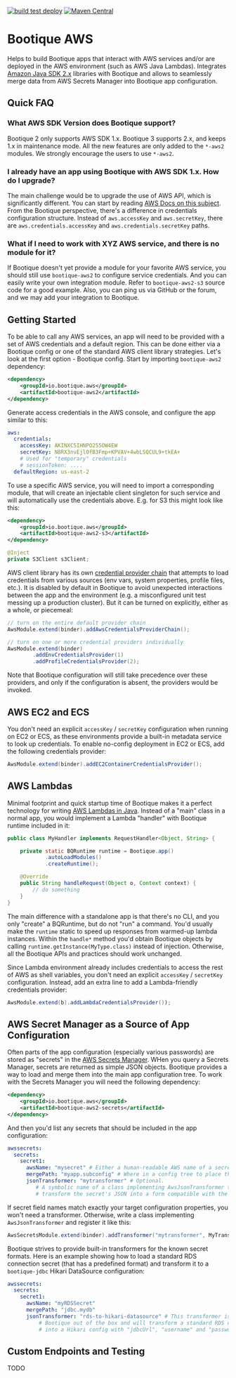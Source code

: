 <!--
  Licensed to ObjectStyle LLC under one
  or more contributor license agreements.  See the NOTICE file
  distributed with this work for additional information
  regarding copyright ownership.  The ObjectStyle LLC licenses
  this file to you under the Apache License, Version 2.0 (the
  "License"); you may not use this file except in compliance
  with the License.  You may obtain a copy of the License at

    http://www.apache.org/licenses/LICENSE-2.0

  Unless required by applicable law or agreed to in writing,
  software distributed under the License is distributed on an
  "AS IS" BASIS, WITHOUT WARRANTIES OR CONDITIONS OF ANY
  KIND, either express or implied.  See the License for the
  specific language governing permissions and limitations
  under the License.
  -->

[![build test deploy](https://github.com/bootique/bootique-aws/actions/workflows/maven.yml/badge.svg)](https://github.com/bootique/bootique-aws/actions/workflows/maven.yml)
[![Maven Central](https://img.shields.io/maven-central/v/io.bootique.aws/bootique-aws.svg?colorB=brightgreen)](https://search.maven.org/artifact/io.bootique.aws/bootique-aws)

# Bootique AWS

Helps to build Bootique apps that interact with AWS services and/or are deployed in the AWS environment (such as AWS 
Java Lambdas). Integrates [Amazon Java SDK 2.x](https://aws.amazon.com/sdk-for-java/) libraries with Bootique and allows 
to seamlessly merge data from AWS Secrets Manager into Bootique app configuration.

## Quick FAQ
### What AWS SDK Version does Bootique support?
Bootique 2 only supports AWS SDK 1.x. Bootique 3 supports 2.x, and keeps 1.x in maintenance mode. 
All the new features are only added to the `*-aws2` modules. We strongly encourage the users to use `*-aws2`.

### I already have an app using Bootique with AWS SDK 1.x. How do I upgrade?
The main challenge would be to upgrade the use of AWS API, which is significantly different. You can start by reading
[AWS Docs on this subject](https://docs.aws.amazon.com/sdk-for-java/latest/developer-guide/migration.html). From the
Bootique perspective, there's a difference in credentials configuration structure. Instead of `aws.accessKey` and 
`aws.secretKey`, there are `aws.credentials.accessKey` and `aws.credentials.secretKey` paths.

### What if I need to work with XYZ AWS service, and there is no module for it?
If Bootique doesn't yet provide a module for your favorite AWS service, you should still use `bootique-aws2` to configure
service credentials. And you can easily write your own integration module. Refer to `bootique-aws2-s3` source code for 
a good example. Also, you can ping us via GitHub or the forum, and we may add your integration to Bootique.

## Getting Started

To be able to call any AWS services, an app will need to be provided with a set of AWS credentials and a default region. 
This can be done either via a Bootique config or one of the standard AWS client library strategies. Let's look at the 
first option - Bootique config. Start by importing `bootique-aws2` dependency:
```xml
<dependency>
	<groupId>io.bootique.aws</groupId>
	<artifactId>bootique-aws2</artifactId>
</dependency>
```
Generate access credentials in the AWS console, and configure the app similar to this:
```yaml
aws:
  credentials: 
    accessKey: AKINXC5IHNPO255OW4EW
    secretKey: N8RX3nvEjlOfB3Fmp+KPVAV+4wbLSQCUL9+tkEA+
    # Used for "temporary" credentials
    # sessionToken: ....
  defaultRegion: us-east-2
```
To use a specific AWS service, you will need to import a corresponding module, that will create an injectable
client singleton for such service and will automatically use the credentials above. E.g. for S3 this might look like
this:
```xml
<dependency>
	<groupId>io.bootique.aws</groupId>
	<artifactId>bootique-aws2-s3</artifactId>
</dependency>
```

```java
@Inject
private S3Client s3Client;
```

AWS client library has its own 
[credential provider chain](https://docs.aws.amazon.com/sdk-for-java/latest/developer-guide/credentials.html) that 
attempts to load credentials from various sources (env vars, system properties, profile files, etc.). It is disabled 
by default in Bootique to avoid unexpected interactions between the app and the environment (e.g. a misconfigured unit 
test messing up a production cluster). But it can be turned on explicitly, either as a whole, or piecemeal:

```java
// turn on the entire default provider chain
AwsModule.extend(binder).addAwsCredentialsProviderChain();
```

```java
// turn on one or more credential providers individually
AwsModule.extend(binder)
        .addEnvCredentialsProvider(1)
        .addProfileCredentialsProvider(2);
```
Note that Bootique configuration will still take precedence over these providers, and only if the configuration is
absent, the providers would be invoked.

## AWS EC2 and ECS

You don't need an explicit `accessKey` / `secretKey` configuration when running on EC2 or ECS, as these environments 
provide a built-in metadata service to look up credentials. To enable no-config deployment in EC2 or ECS, add the 
following credentials provider:
```java
AwsModule.extend(binder).addEC2ContainerCredentialsProvider();
```

## AWS Lambdas

Minimal footprint and quick startup time of Bootique makes it a perfect technology for writing 
[AWS Lambdas in Java](https://docs.aws.amazon.com/lambda/latest/dg/lambda-java.html). Instead of a "main" class in a 
normal app, you would implement a Lambda "handler" with Bootique runtime included in it:
```java
public class MyHandler implements RequestHandler<Object, String> {

    private static BQRuntime runtime = Bootique.app()
            .autoLoadModules()
            .createRuntime();

    @Override
    public String handleRequest(Object o, Context context) {
        // do something
    }
}
```
The main difference with a standalone app is that there's no CLI, and you only "create" a BQRuntime, but do not
"run" a command. You'd usually make the `runtime` static to speed up responses from warmed-up lambda instances.
Within the `handle*` method you'd obtain Bootique objects by calling `runtime.getInstance(MyType.class)` instead of
injection. Otherwise, all the Bootique APIs and practices should work unchanged.

Since Lambda environment already includes credentials to access the rest of AWS as shell variables, you don't need an
explicit `accessKey` / `secretKey` configuration. Instead, add an extra line to add a Lambda-friendly credentials 
provider:
```java
AwsModule.extend(b).addLambdaCredentialsProvider());
```

## AWS Secret Manager as a Source of App Configuration

Often parts of the app configuration (especially various passwords) are stored as "secrets" in the 
[AWS Secrets Manager](https://aws.amazon.com/secrets-manager/). WHen you query a Secrets Manager, secrets are returned 
as simple JSON objects. Bootique provides a way to load and merge them into the main app configuration tree. To work 
with the Secrets Manager you will need the following dependency:

```xml
<dependency>
	<groupId>io.bootique.aws</groupId>
	<artifactId>bootique-aws2-secrets</artifactId>
</dependency>
```
And then you'd list any secrets that should be included in the app configuration:
```yaml
awssecrets:
  secrets:
    secret1:
      awsName: "mysecret" # Either a human-readable AWS name of a secret or an AWS ARN
      mergePath: "myapp.subconfig" # Where in a config tree to place the loaded secret
      jsonTransformer: "mytransformer" # Optional. 
         # A symbolic name of a class implementing AwsJsonTransformer that would 
         # transform the secret's JSON into a form compatible with the app config.
```
If secret field names match exactly your target configuration properties, you won't need a transformer. Otherwise, 
write a class implementing `AwsJsonTransformer` and register it like this:
```java
AwsSecretsModule.extend(binder).addTransformer("mytransformer", MyTransformer.class);
```
Bootique strives to provide built-in transformers for the known secret formats. Here is an example showing how to 
load a standard RDS connection secret (that has a predefined format) and transform it to a `bootique-jdbc` Hikari 
DataSource configuration:

```yaml
awssecrets:
  secrets:
    secret1: 
      awsName: "myRDSSecret"
      mergePath: "jdbc.mydb"
      jsonTransformer: "rds-to-hikari-datasource" # This transformer is provided by 
          # Bootique out of the box and will transform a standard RDS connection secret
          # into a Hikari config with "jdbcUrl", "username" and "password" keys.
```

## Custom Endpoints and Testing

TODO